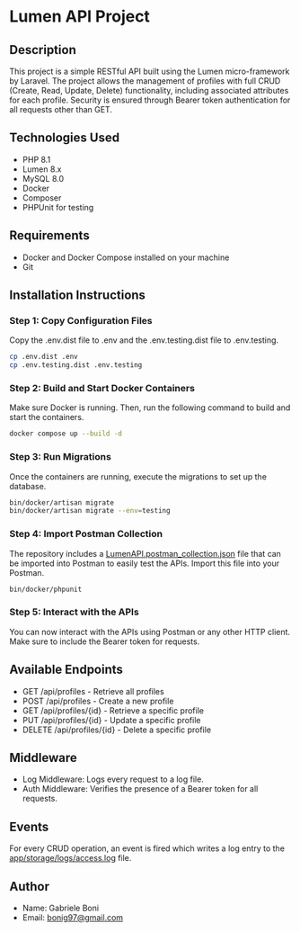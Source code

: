 # Lumen API Project

## Description

This project is a simple RESTful API built using the Lumen micro-framework by Laravel.
The project allows the management of profiles with full CRUD (Create, Read, Update, Delete) functionality, including associated attributes for each profile.
Security is ensured through Bearer token authentication for all requests other than GET.

## Technologies Used

- PHP 8.1
- Lumen 8.x
- MySQL 8.0
- Docker
- Composer
- PHPUnit for testing

## Requirements

- Docker and Docker Compose installed on your machine
- Git

## Installation Instructions

### Step 1: Copy Configuration Files

Copy the .env.dist file to .env and the .env.testing.dist file to .env.testing.

```bash
cp .env.dist .env
cp .env.testing.dist .env.testing
```

### Step 2: Build and Start Docker Containers

Make sure Docker is running.
Then, run the following command to build and start the containers.

```bash
docker compose up --build -d
```

### Step 3: Run Migrations

Once the containers are running, execute the migrations to set up the database.

```bash
bin/docker/artisan migrate
bin/docker/artisan migrate --env=testing
```

### Step 4: Import Postman Collection

The repository includes a [LumenAPI.postman_collection.json](LumenAPI.postman_collection.json) file that can be imported into Postman to easily test the APIs.
Import this file into your Postman.

```bash
bin/docker/phpunit
```

### Step 5: Interact with the APIs

You can now interact with the APIs using Postman or any other HTTP client.
Make sure to include the Bearer token for requests.

## Available Endpoints

- GET /api/profiles - Retrieve all profiles
- POST /api/profiles - Create a new profile
- GET /api/profiles/{id} - Retrieve a specific profile
- PUT /api/profiles/{id} - Update a specific profile
- DELETE /api/profiles/{id} - Delete a specific profile

## Middleware

- Log Middleware: Logs every request to a log file.
- Auth Middleware: Verifies the presence of a Bearer token for all requests.

## Events

For every CRUD operation, an event is fired which writes a log entry to the [app/storage/logs/access.log](storage/logs/access.log) file.

## Author

- Name: Gabriele Boni
- Email: bonig97@gmail.com
